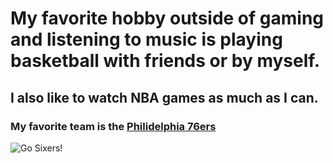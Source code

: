 # My favorite hobby outside of gaming and listening to music is playing basketball with friends or by myself.
## I also like to watch NBA games as much as I can.

### My favorite team is the [Philidelphia 76ers](https://www.nba.com/sixers/archive)
![Go Sixers!](https://a.espncdn.com/i/teamlogos/nba/500/phi.png)
